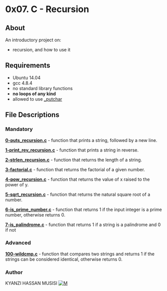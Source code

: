 # 0x07. C - Recursion
## About
An introductory project on:
- recursion, and how to use it
## Requirements
- Ubuntu 14.04
- gcc 4.8.4
- no standard library functions
- **no loops of any kind**
- allowed to use [_putchar](https://github.com/holbertonschool/_putchar.c/blob/master/_putchar.c)
## File Descriptions
### Mandatory
**[0-puts_recursion.c](0-puts_recursion.c)** - function that prints a string, followed by a new line.

**[1-print_rev_recursion.c](1-print_rev_recursion.c)** - function that prints a string in reverse.

**[2-strlen_recursion.c](2-strlen_recursion.c)** - function that returns the length of a string.

**[3-factorial.c](3-factorial.c)** - function that returns the factorial of a given number.

**[4-pow_recursion.c](4-pow_recursion.c)** - function that returns the value of x raised to the power of y.

**[5-sqrt_recursion.c](5-sqrt_recursion.c)** - function that returns the natural square root of a number.

**[6-is_prime_number.c](6-is_prime_number.c)** - function that returns 1 if the input integer is a prime number, otherwise returns 0.

**[7-is_palindrome.c](7-is_palindrome.c)** - function that returns 1 if a string is a palindrome and 0 if not

### Advanced
**[100-wildcmp.c](100-wildcmp.c)** - function that compares two strings and returns 1 if the strings can be considered identical, otherwise returns 0.
### Author 
KYANZI HASSAN MUSISI [![M](https://upload.wikimedia.org/wikipedia/fr/thumb/c/c8/Twitter_Bird.svg/30px-Twitter_Bird.svg.png)](https://twitter.com/hassan_kyanzi)
